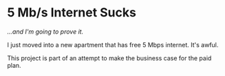 # 5 Mb/s Internet Sucks

_...and I'm going to prove it._

I just moved into a new apartment that has free 5 Mbps internet. It's awful.

This project is part of an attempt to make the business case for the paid plan.
